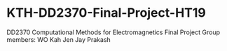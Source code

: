 # KTH-DD2370-Final-Project-HT19
DD2370 Computational Methods for Electromagnetics
Final Project
Group members:
WO Kah Jen
Jay Prakash
